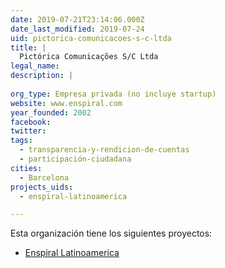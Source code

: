 ```yaml
---
date: 2019-07-21T23:14:06.000Z
date_last_modified: 2019-07-24
uid: pictorica-comunicacoes-s-c-ltda
title: |
  Pictórica Comunicações S/C Ltda
legal_name: 
description: |
  
org_type: Empresa privada (no incluye startup)
website: www.enspiral.com
year_founded: 2002
facebook: 
twitter: 
tags:
  - transparencia-y-rendicion-de-cuentas
  - participación-ciudadana
cities: 
  - Barcelona
projects_uids:
  - enspiral-latinoamerica

---
```


Esta organización tiene los siguientes proyectos:

- [Enspiral Latinoamerica](/proyectos/enspiral-latinoamerica)

